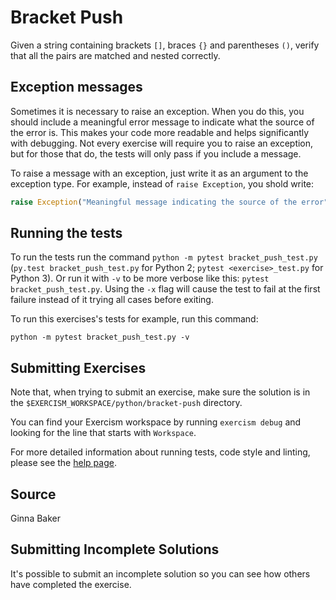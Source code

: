 # Bracket Push

Given a string containing brackets `[]`, braces `{}` and parentheses `()`,
verify that all the pairs are matched and nested correctly.

## Exception messages

Sometimes it is necessary to raise an exception. When you do this, you should include a meaningful error message to
indicate what the source of the error is. This makes your code more readable and helps significantly with debugging. Not
every exercise will require you to raise an exception, but for those that do, the tests will only pass if you include
a message.

To raise a message with an exception, just write it as an argument to the exception type. For example, instead of
`raise Exception`, you shold write:

```python
raise Exception("Meaningful message indicating the source of the error")
```

## Running the tests

To run the tests run the command `python -m pytest bracket_push_test.py`
(`py.test bracket_push_test.py` for Python 2; `pytest <exercise>_test.py` for Python 3). Or run it with
`-v` to be more verbose like this: `pytest bracket_push_test.py`. Using the
`-x` flag will cause the test to fail at the first failure instead of it
trying all cases before exiting.

To run this exercises's tests for example, run this command:
```
python -m pytest bracket_push_test.py -v
```

## Submitting Exercises

Note that, when trying to submit an exercise, make sure the solution is in the `$EXERCISM_WORKSPACE/python/bracket-push` directory.

You can find your Exercism workspace by running `exercism debug` and looking for the line that starts with `Workspace`.

For more detailed information about running tests, code style and linting,
please see the [help page](http://exercism.io/languages/python).

## Source

Ginna Baker

## Submitting Incomplete Solutions
It's possible to submit an incomplete solution so you can see how others have completed the exercise.
